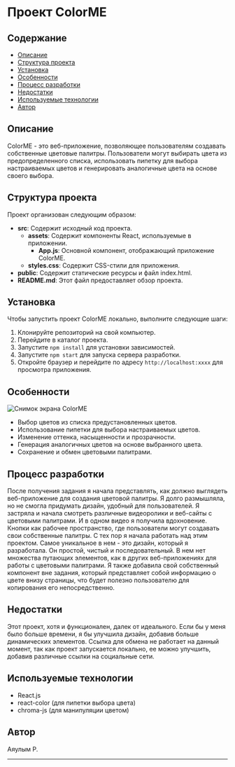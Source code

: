 # Проект ColorME

## Содержание
- [Описание](#description) 
- [Структура проекта](#project-structure) 
- [Установка](#installation) 
- [Особенности](#features) 
- [Процесс разработки](#development-process)
- [Недостатки](#pitfalls)
- [Используемые технологии](#technologies-used) 
- [Автор](#author) 

## Описание
ColorME - это веб-приложение, позволяющее пользователям создавать собственные цветовые палитры. Пользователи могут выбирать цвета из предопределенного списка, использовать пипетку для выбора настраиваемых цветов и генерировать аналогичные цвета на основе своего выбора.

## Структура проекта
Проект организован следующим образом:

- **src**: Содержит исходный код проекта.
  - **assets**: Содержит компоненты React, используемые в приложении.
    - **App.js**: Основной компонент, отображающий приложение ColorME.
  - **styles.css**: Содержит CSS-стили для приложения.
- **public**: Содержит статические ресурсы и файл index.html.
- **README.md**: Этот файл предоставляет обзор проекта.

## Установка
Чтобы запустить проект ColorME локально, выполните следующие шаги:
1. Клонируйте репозиторий на свой компьютер.
2. Перейдите в каталог проекта.
3. Запустите  `npm install`  для установки зависимостей.
4. Запустите  `npm start`  для запуска сервера разработки.
5. Откройте браузер и перейдите по адресу  `http://localhost:xxxx`  для просмотра приложения.

## Особенности
![Снимок экрана ColorME](https://github.com/vivamichu/Color_Palette/assets/92267183/a46883f9-ff3f-44ea-b934-e472b4c2b76b)
- Выбор цветов из списка предустановленных цветов.
- Использование пипетки для выбора настраиваемых цветов.
- Изменение оттенка, насыщенности и прозрачности.
- Генерация аналогичных цветов на основе выбранного цвета.
- Сохранение и обмен цветовыми палитрами.

## Процесс разработки

После получения задания я начала представлять, как должно выглядеть веб-приложение для создания цветовой палитры. Я долго размышляла, но не смогла придумать дизайн, удобный для пользователей. Я застряла и начала смотреть различные видеоролики и веб-сайты с цветовыми палитрами. И в одном видео я получила вдохновение. Кнопки как рабочее пространство, где пользователи могут создавать свои собственные палитры. С тех пор я начала работать над этим проектом. Самое уникальное в нем - это дизайн, который я разработала. Он простой, чистый и последовательный. В нем нет множества путающих элементов, как в других веб-приложениях для работы с цветовыми палитрами. Я также добавила свой собственный компонент вне задания, который представляет собой информацию о цвете внизу страницы, что будет полезно пользователю для копирования его непосредственно.

## Недостатки

Этот проект, хотя и функционален, далек от идеального. Если бы у меня было больше времени, я бы улучшила дизайн, добавив больше динамических элементов. Ссылка для обмена не работает на данный момент, так как проект запускается локально, ее можно улучшить, добавив различные ссылки на социальные сети.

## Используемые технологии
- React.js
- react-color (для пипетки выбора цвета)
- chroma-js (для манипуляции цветом)

## Автор
Аяулым Р.

---
